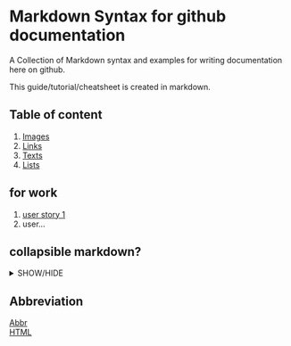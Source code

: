 # Markdown Syntax for github documentation
A Collection of Markdown syntax and examples for writing documentation here on github.

This guide/tutorial/cheatsheet is created in markdown.

## Table of content

1. [Images](/Image/README.md#top)
2. [Links](/Link.md#top)
3. [Texts](/Text.md#top)
4. [Lists](/List.md#top)

## for work
1. [user story 1](https://github.com/bent-mortensen/Dokumentation/blob/master/UserStories/user-story-1.md)
2. user...



## collapsible markdown?

<details>
<summary>SHOW/HIDE</summary>
  
#### yes, even hidden code blocks!

```csharp
public void Method(string argh[])
{
  ComeOn();
  bool temp = true;
  string text = "";
  if(temp){
    return text = "Hello";
  }
  
}
```
> quete
>> more

syntax  
```**This text is _extremely_ important**```  
example  
**This text is _extremely_ important**  
syntax  
```_This text is **extremely** important_```  
example  
_This text is **extremely** important_  


</details>

## Abbreviation
[Abbr](# "Abbreviation")  
[HTML](# "Hypertext Markup Language")  
